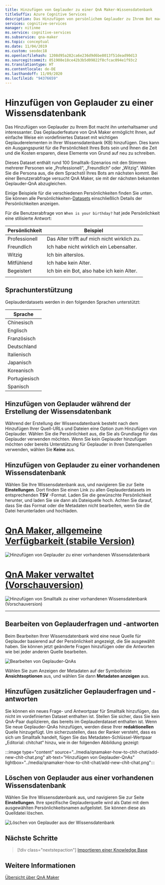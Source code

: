 ```yaml
---
title: Hinzufügen von Geplauder zu einer QnA Maker-Wissensdatenbank
titleSuffix: Azure Cognitive Services
description: Das Hinzufügen von persönlichem Geplauder zu Ihrem Bot macht ihn unterhaltsamer und interessanter, wenn Sie eine Wissensdatenbank erstellen. Mit QnA Maker können Sie auf einfache Weise ein vordefiniertes Dataset mit wichtigen Geplauderelementen in Ihrer Wissensdatenbank hinzufügen.
services: cognitive-services
manager: nitinme
ms.service: cognitive-services
ms.subservice: qna-maker
ms.topic: conceptual
ms.date: 11/04/2019
ms.custom: seodec18
ms.openlocfilehash: 1208d95a282ca6e236d9d6be8013f51dead90d13
ms.sourcegitcommit: 051908e18ce42b3b5d09822f8cfcac094e1f93c2
ms.translationtype: HT
ms.contentlocale: de-DE
ms.lasthandoff: 11/09/2020
ms.locfileid: "94376659"
---
```

# <a name="add-chit-chat-to-a-knowledge-base"></a>Hinzufügen von Geplauder zu einer Wissensdatenbank

Das Hinzufügen von Geplauder zu Ihrem Bot macht ihn unterhaltsamer und interessanter. Das Geplauderfeature von QnA Maker ermöglicht Ihnen, auf einfache Weise ein vordefiniertes Dataset mit wichtigen Geplauderelementen in Ihrer Wissensdatenbank (KB) hinzufügen. Dies kann ein Ausgangspunkt für die Persönlichkeit Ihres Bots sein und Ihnen die Zeit und die Kosten ersparen, diese Elemente von Grund auf neu zu schreiben.

Dieses Dataset enthält rund 100 Smalltalk-Szenarios mit den Stimmen mehrerer Personen wie „Professionell“, „Freundlich“ oder „Witzig“. Wählen Sie die Persona aus, die dem Sprachstil Ihres Bots am nächsten kommt. Bei einer Benutzerabfrage versucht QnA Maker, sie mit der nächsten bekannten Geplauder-QnA abzugleichen.

Einige Beispiele für die verschiedenen Persönlichkeiten finden Sie unten. Sie können alle Persönlichkeiten-[Datasets](https://github.com/Microsoft/BotBuilder-PersonalityChat/tree/master/CSharp/Datasets) einschließlich Details der Persönlichkeiten anzeigen.

Für die Benutzerabfrage von `When is your birthday?` hat jede Persönlichkeit eine stilisierte Antwort:

<!-- added quotes so acrolinx doesn't score these sentences -->
|Persönlichkeit|Beispiel|
|--|--|
|Professionell|Das Alter trifft auf mich nicht wirklich zu.|
|Freundlich|Ich habe nicht wirklich ein Lebensalter.|
|Witzig|Ich bin alterslos.|
|Mitfühlend|Ich habe kein Alter.|
|Begeistert|Ich bin ein Bot, also habe ich kein Alter.|
||


## <a name="language-support"></a>Sprachunterstützung

Geplauderdatasets werden in den folgenden Sprachen unterstützt:

|Sprache|
|--|
|Chinesisch|
|Englisch|
|Französisch|
|Deutschland|
|Italienisch|
|Japanisch|
|Koreanisch|
|Portugiesisch|
|Spanisch|


## <a name="add-chit-chat-during-kb-creation"></a>Hinzufügen von Geplauder während der Erstellung der Wissensdatenbank
Während der Erstellung der Wissensdatenbank besteht nach dem Hinzufügen Ihrer Quell-URLs und Dateien eine Option zum Hinzufügen von Geplauder. Wählen Sie die Persönlichkeit aus, die Sie als Grundlage für das Geplauder verwenden möchten. Wenn Sie kein Geplauder hinzufügen möchten oder bereits Unterstützung für Geplauder in Ihren Datenquellen verwenden, wählen Sie **Keine** aus.

## <a name="add-chit-chat-to-an-existing-kb"></a>Hinzufügen von Geplauder zu einer vorhandenen Wissensdatenbank
Wählen Sie Ihre Wissensdatenbank aus, und navigieren Sie zur Seite **Einstellungen**. Dort finden Sie einen Link zu allen Geplauderdatasets im entsprechenden **TSV** -Format. Laden Sie die gewünschte Persönlichkeit herunter, und laden Sie sie dann als Dateiquelle hoch. Achten Sie darauf, dass Sie das Format oder die Metadaten nicht bearbeiten, wenn Sie die Datei herunterladen und hochladen.

# <a name="qna-maker-ga-stable-release"></a>[QnA Maker, allgemeine Verfügbarkeit (stabile Version)](#tab/v1)

![Hinzufügen von Geplauder zu einer vorhandenen Wissensdatenbank](../media/qnamaker-how-to-chit-chat/add-chit-chat-dataset.png)

# <a name="qna-maker-managed-preview-release"></a>[QnA Maker verwaltet (Vorschauversion)](#tab/v2)

![Hinzufügen von Smalltalk zu einer vorhandenen Wissensdatenbank (Vorschauversion)](../media/qnamaker-how-to-chit-chat/add-chit-chat-dataset-v2.png)

---

## <a name="edit-your-chit-chat-questions-and-answers"></a>Bearbeiten von Geplauderfragen und -antworten
Beim Bearbeiten Ihrer Wissensdatenbank wird eine neue Quelle für Geplauder basierend auf der Persönlichkeit angezeigt, die Sie ausgewählt haben. Sie können jetzt geänderte Fragen hinzufügen oder die Antworten wie bei jeder anderen Quelle bearbeiten.

![Bearbeiten von Geplauder-QnAs](../media/qnamaker-how-to-chit-chat/edit-chit-chat.png)

Wählen Sie zum Anzeigen der Metadaten auf der Symbolleiste **Ansichtsoptionen** aus, und wählen Sie dann **Metadaten anzeigen** aus.

## <a name="add-additional-chit-chat-questions-and-answers"></a>Hinzufügen zusätzlicher Geplauderfragen und -antworten
Sie können ein neues Frage- und Antwortpaar für Smalltalk hinzufügen, das nicht im vordefinierten Dataset enthalten ist. Stellen Sie sicher, dass Sie kein QnA-Paar duplizieren, das bereits im Geplauderdataset enthalten ist. Wenn Sie neue Geplauder-QnAs hinzufügen, werden diese Ihrer **redaktionellen** Quelle hinzugefügt. Um sicherzustellen, dass der Ranker versteht, dass es sich um Smalltalk handelt, fügen Sie das Metadaten-Schlüssel-Wertpaar „Editorial: chitchat“ hinzu, wie in der folgenden Abbildung gezeigt:

:::image type="content" source="../media/qnamaker-how-to-chit-chat/add-new-chit-chat.png" alt-text="Hinzufügen von Geplauder-QnAs" lightbox="../media/qnamaker-how-to-chit-chat/add-new-chit-chat.png":::

## <a name="delete-chit-chat-from-an-existing-kb"></a>Löschen von Geplauder aus einer vorhandenen Wissensdatenbank
Wählen Sie Ihre Wissensdatenbank aus, und navigieren Sie zur Seite **Einstellungen**. Ihre spezifische Geplauderquelle wird als Datei mit dem ausgewählten Persönlichkeitsnamen aufgelistet. Sie können diese als Quelldatei löschen.

![Löschen von Geplauder aus der Wissensdatenbank](../media/qnamaker-how-to-chit-chat/delete-chit-chat.png)

## <a name="next-steps"></a>Nächste Schritte

> [!div class="nextstepaction"]
> [Importieren einer Knowledge Base](../Tutorials/migrate-knowledge-base.md)

## <a name="see-also"></a>Weitere Informationen

[Übersicht über QnA Maker](../Overview/overview.md)